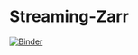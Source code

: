 Streaming-Zarr
==============

[![Binder](https://mybinder.org/badge_logo.svg)](https://mybinder.org/v2/gh/jhamman/streaming-zarr/master?urlpath=lab)
